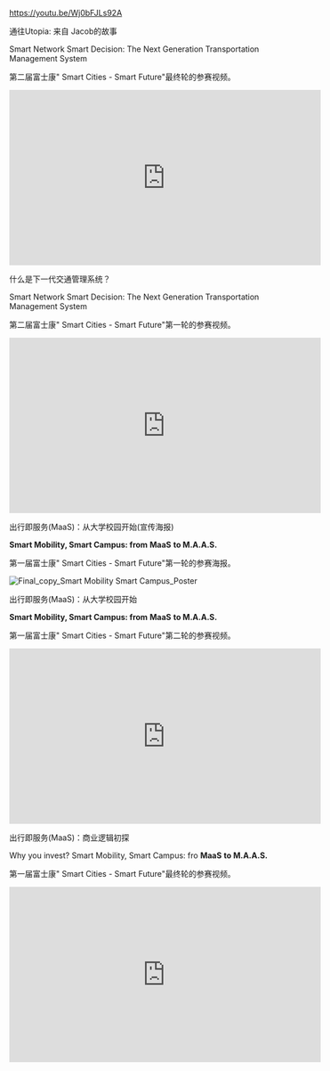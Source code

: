 https://youtu.be/Wj0bFJLs92A



通往Utopia: 来自 Jacob的故事

Smart Network Smart Decision:  The Next Generation Transportation Management System

第二届富士康" Smart Cities - Smart Future"最终轮的参赛视频。

<iframe width="560" height="315" src="https://www.youtube.com/embed/Wj0bFJLs92A" frameborder="0" allow="accelerometer; autoplay; encrypted-media; gyroscope; picture-in-picture" allowfullscreen></iframe>


什么是下一代交通管理系统？

Smart Network Smart Decision:  The Next Generation Transportation Management System

第二届富士康" Smart Cities - Smart Future"第一轮的参赛视频。

<iframe width="560" height="315" src="https://www.youtube.com/embed/nPvXsPaArTU" frameborder="0" allow="accelerometer; autoplay; encrypted-media; gyroscope; picture-in-picture" allowfullscreen></iframe>


出行即服务(MaaS)：从大学校园开始(宣传海报)

**Smart Mobility, Smart Campus: from** **MaaS** **to M.A.A.S.**

第一届富士康" Smart Cities - Smart Future"第一轮的参赛海报。

![Final_copy_Smart Mobility Smart Campus_Poster](https://tva1.sinaimg.cn/large/006tNbRwgy1g9qdq9basbj310o0u04qs.jpg)



出行即服务(MaaS)：从大学校园开始

**Smart Mobility, Smart Campus: from** **MaaS** **to M.A.A.S.**

第一届富士康" Smart Cities - Smart Future"第二轮的参赛视频。

<iframe width="560" height="315" src="https://www.youtube.com/embed/qH-5EphRkzE" frameborder="0" allow="accelerometer; autoplay; encrypted-media; gyroscope; picture-in-picture" allowfullscreen></iframe>


出行即服务(MaaS)：商业逻辑初探

Why you invest?  Smart Mobility, Smart Campus: fro  **MaaS** **to M.A.A.S.** 

第一届富士康" Smart Cities - Smart Future"最终轮的参赛视频。

<iframe width="560" height="315" src="https://www.youtube.com/embed/NCHGXv8FDII" frameborder="0" allow="accelerometer; autoplay; encrypted-media; gyroscope; picture-in-picture" allowfullscreen></iframe> 
